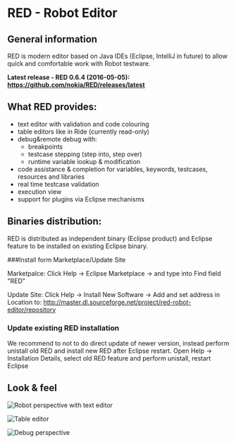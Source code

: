 # RED - Robot Editor
## General information 

RED is modern editor based on Java IDEs (Eclipse, IntelliJ in future) to allow quick and comfortable work with Robot testware.

**Latest release - RED 0.6.4 (2016-05-05): https://github.com/nokia/RED/releases/latest**

## What RED provides:
* text editor with validation and code colouring
* table editors like in Ride (currently read-only)
* debug&remote debug with:
	* breakpoints
	* testcase stepping (step into, step over)
	* runtime variable lookup & modification
* code assistance & completion for variables, keywords, testcases, resources and libraries
* real time testcase validation
* execution view
* support for plugins via Eclipse mechanisms

## Binaries distribution:
RED is distributed as independent binary (Eclipse product) and Eclipse feature to be installed on existing Eclipse binary. 

###Install form Marketplace/Update Site

Marketpalce: Click Help -> Eclipse Marketplace -> and type into Find field "RED"

Update Site: Click Help -> Install New Software -> Add and set address in Location to:
http://master.dl.sourceforge.net/project/red-robot-editor/repository

### Update existing RED installation
We recommend to not to do direct update of newer version, instead perform unistall old RED and install new RED after Eclipse restart.
Open Help -> Installation Details, select old RED feature and perform unistall, restart Eclipse

## Look & feel
![](https://github.com/nokia/RED/blob/master/doc/img/red_overview_source_1.png "Robot perspective with text editor")

![](https://github.com/nokia/RED/blob/master/doc/img/red_testcases_table.png "Table editor")

![](https://github.com/nokia/RED/blob/master/doc/img/red_overview_debug.png "Debug perspective")





